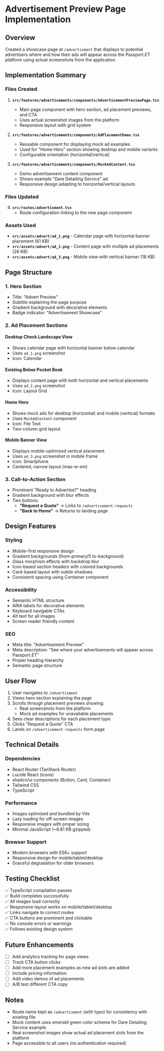 # Advertisement Preview Page Implementation

## Overview

Created a showcase page at `/advertisment` that displays to potential advertisers where and how their ads will appear across the Passport.ET platform using actual screenshots from the application.

## Implementation Summary

### Files Created

1. **`src/features/advertisements/components/AdvertisementPreviewPage.tsx`**
   - Main page component with hero section, ad placement previews, and CTA
   - Uses actual screenshot images from the platform
   - Responsive layout with grid system

2. **`src/features/advertisements/components/AdPlacementDemo.tsx`**
   - Reusable component for displaying mock ad examples
   - Used for "Home Hero" section showing desktop and mobile variants
   - Configurable orientation (horizontal/vertical)

3. **`src/features/advertisements/components/MockAdContent.tsx`**
   - Demo advertisement content component
   - Shows example "Dare Detailing Service" ad
   - Responsive design adapting to horizontal/vertical layouts

### Files Updated

4. **`src/routes/advertisment.tsx`**
   - Route configuration linking to the new page component

### Assets Used

- **`src/assets/advert/ad_1.png`** - Calendar page with horizontal banner placement (61 KB)
- **`src/assets/advert/ad_2.png`** - Content page with multiple ad placements (26 KB)
- **`src/assets/advert/ad_3.png`** - Mobile view with vertical banner (18 KB)

## Page Structure

### 1. Hero Section

- Title: "Advert Preview"
- Subtitle explaining the page purpose
- Gradient background with decorative elements
- Badge indicator: "Advertisement Showcase"

### 2. Ad Placement Sections

#### Desktop Check Landscape View

- Shows calendar page with horizontal banner below calendar
- Uses `ad_1.png` screenshot
- Icon: Calendar

#### Existing Below Pocket Book

- Displays content page with both horizontal and vertical placements
- Uses `ad_2.png` screenshot
- Icon: Layout Grid

#### Home Hero

- Shows mock ads for desktop (horizontal) and mobile (vertical) formats
- Uses `MockAdContent` component
- Icon: File Text
- Two-column grid layout

#### Mobile Banner View

- Displays mobile-optimized vertical placement
- Uses `ad_3.png` screenshot in mobile frame
- Icon: Smartphone
- Centered, narrow layout (max-w-sm)

### 3. Call-to-Action Section

- Prominent "Ready to Advertise?" heading
- Gradient background with blur effects
- Two buttons:
  - **"Request a Quote"** → Links to `/advertisement-requests`
  - **"Back to Home"** → Returns to landing page

## Design Features

### Styling

- Mobile-first responsive design
- Gradient backgrounds (from-primary/5 to-background)
- Glass morphism effects with backdrop blur
- Icon-based section headers with colored backgrounds
- Card-based layout with subtle shadows
- Consistent spacing using Container component

### Accessibility

- Semantic HTML structure
- ARIA labels for decorative elements
- Keyboard navigable CTAs
- Alt text for all images
- Screen reader friendly content

### SEO

- Meta title: "Advertisement Preview"
- Meta description: "See where your advertisements will appear across Passport.ET"
- Proper heading hierarchy
- Semantic page structure

## User Flow

1. User navigates to `/advertisment`
2. Views hero section explaining the page
3. Scrolls through placement previews showing:
   - Real screenshots from the platform
   - Mock ad examples for unavailable placements
4. Sees clear descriptions for each placement type
5. Clicks "Request a Quote" CTA
6. Lands on `/advertisement-requests` form page

## Technical Details

### Dependencies

- React Router (TanStack Router)
- Lucide React (icons)
- shadcn/ui components (Button, Card, Container)
- Tailwind CSS
- TypeScript

### Performance

- Images optimized and bundled by Vite
- Lazy loading for off-screen images
- Responsive images with proper sizing
- Minimal JavaScript (~8.81 KB gzipped)

### Browser Support

- Modern browsers with ES6+ support
- Responsive design for mobile/tablet/desktop
- Graceful degradation for older browsers

## Testing Checklist

✅ TypeScript compilation passes  
✅ Build completes successfully  
✅ All images load correctly  
✅ Responsive layout works on mobile/tablet/desktop  
✅ Links navigate to correct routes  
✅ CTA buttons are prominent and clickable  
✅ No console errors or warnings  
✅ Follows existing design system

## Future Enhancements

- [ ] Add analytics tracking for page views
- [ ] Track CTA button clicks
- [ ] Add more placement examples as new ad slots are added
- [ ] Include pricing information
- [ ] Add video demos of ad placements
- [ ] A/B test different CTA copy

## Notes

- Route name kept as `/advertisment` (with typo) for consistency with existing file
- Mock content uses emerald green color scheme for Dare Detailing Service example
- Real screenshot images show actual ad placement slots from the platform
- Page accessible to all users (no authentication required)
